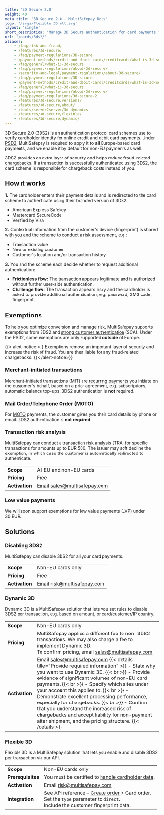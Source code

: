 ```yaml
---
title: '3D Secure 2.0'
weight: 40
meta_title: "3D Secure 2.0 - MultiSafepay Docs"
logo: '/svgs/Flexible 3D alt.svg'
layout: 'single'
short_description: "Manage 3D Secure authentication for card payments."
url: '/cards/3ds2/'
aliases: 
    - /faq/risk-and-fraud/
    - /features/3d-secure/
    - /faq/payment-regulations/3D-secure
    - /payment-methods/credit-and-debit-cards/creditcards/what-is-3d-secure/
    - /faq/general/what-is-3d-secure
    - /faq/payment-regulations/about-3d-secure/
    - /security-and-legal/payment-regulations/about-3d-secure/
    - /faq/payment-regulations/3D-secure
    - /payment-methods/credit-and-debit-cards/creditcards/what-is-3d-secure/
    - /faq/general/what-is-3d-secure
    - /faq/payment-regulations/about-3d-secure/
    - /faq/payment-regulations/3d-secure-2
    - /features/3d-secure/versions/
    - /features/3d-secure/about/
    - /tools/server2server/3d-dynamics
    - /features/3d-secure/flexible/
    - /features/3d-secure/dynamic/
---
```


3D Secure 2.0 (3DS2) is an authentication protocol card schemes use to verify cardholder identity for online credit and debit card payments. Under [PSD2](/payment-regulations/psd2/), MultiSafepay is required to apply it to **all** Europe-based card payments, and we enable it by default for non-EU payments as well. 

3DS2 provides an extra layer of security and helps reduce fraud-related [chargebacks](/chargebacks/). If a transaction is successfully authenticated using 3DS2, the card scheme is responsible for chargeback costs instead of you.

## How it works

**1.** The cardholder enters their payment details and is redirected to the card scheme to authenticate using their branded version of 3DS2: 

- American Express Safekey
- Mastercard SecureCode
- Verified by Visa

**2.** Contextual information from the customer's device (fingerprint) is shared with you and the scheme to conduct a risk assessment, e.g.:

- Transaction value
- New or existing customer
- Customer's location and/or transaction history

**3.** You and the scheme each decide whether to request additional authentication:

- **Frictionless flow:** The transaction appears legitimate and is authorized without further user-side authentication. 
- **Challenge flow:** The transaction appears risky and the cardholder is asked to provide additional authentication, e.g. password, SMS code, fingerprint.

## Exemptions

To help you optimize conversion and manage risk, MultiSafepay supports exemptions from 3DS2 and [strong customer authentication](/payment-regulations/psd2/) (SCA). Under the PSD2, some exemptions are only supported **outside** of Europe.

{{< alert-notice >}} Exemptions remove an important layer of security and increase the risk of fraud. You are then liable for any fraud-related chargebacks. {{< /alert-notice>}}

### Merchant-initiated transactions

Merchant-initiated transactions (MIT) are [recurring payments](/features/recurring-payments) you initiate on the customer's behalf, based on a prior agreement, e.g. subscriptions, automatic balance top-ups. 3DS2 authentication is **not** required.


### Mail Order/Telephone Order (MOTO)
 
For [MOTO](https://docs.multisafepay.com/features/moto/) payments, the customer gives you their card details by phone or email. 3DS2 authentication is **not required**. 
### Transaction risk analysis

MultiSafepay can conduct a transaction risk analysis (TRA) for specific transactions for amounts up to EUR&nbsp;500. The issuer may soft decline the exemption, in which case the customer is automatically redirected to authenticate. 

| | |
|---|---|
| **Scope** | All EU and non-EU cards  |
| **Pricing** | Free |
| **Activation** | Email <sales@multisafepay.com> |

### Low value payments

We will soon support exemptions for low value payments (LVP) under 30&nbsp;EUR.

## Solutions

### Disabling 3DS2
MultiSafepay can disable 3DS2 for all your card payments.   

| | |
|---|---|
| **Scope** | Non-EU cards only |
| **Pricing** | Free |
| **Activation** | Email risk@multisafepay.com |

### Dynamic 3D

Dynamic 3D is a MultiSafepay solution that lets you set rules to disable 3DS2 per transaction, e.g. based on amount, or card/customer/IP country.

| | |
|---|---|
| **Scope** | Non-EU cards only |
| **Pricing** | MultiSafepay applies a different fee to non-3DS2 transactions. We&nbsp;may also charge a fee to implement Dynamic 3D. <br>To confirm pricing, email <sales@multisafepay.com> |
| **Activation** | Email <sales@multisafepay.com> {{< details title="Provide required information" >}} - State why you want to use Dynamic 3D. {{< br >}} - Provide evidence of significant volumes of non-EU card payments. {{< br >}} - Specify which sites under your account this applies to. {{< br >}} - Demonstrate excellent processing performance, especially for chargebacks. {{< br >}} - Confirm that you understand the increased risk of chargebacks and accept liability for non-payment after shipment, and the pricing structure. {{< /details >}} |

### Flexible 3D 

Flexible 3D is a MultiSafepay solution that lets you enable and disable 3DS2 per transaction via our API. 

| | |
|---|---|
| **Scope** | Non-EU cards only |
| **Prerequisites** | You must be certified to [handle cardholder data](/features/handling-cardholder-data/). |
| **Activation** | Email risk@multisafepay.com |
| **Integration** | See API reference – [Create order](https://docs-api.multisafepay.com/reference/createorder) > Card order. <br> Set the `type` parameter to `direct`. <br> Include the customer fingerprint data. |

